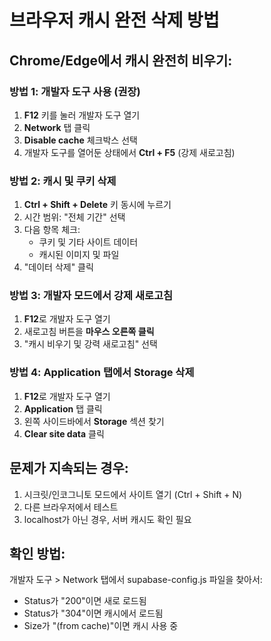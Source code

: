 # 브라우저 캐시 완전 삭제 방법

## Chrome/Edge에서 캐시 완전히 비우기:

### 방법 1: 개발자 도구 사용 (권장)
1. **F12** 키를 눌러 개발자 도구 열기
2. **Network** 탭 클릭
3. **Disable cache** 체크박스 선택
4. 개발자 도구를 열어둔 상태에서 **Ctrl + F5** (강제 새로고침)

### 방법 2: 캐시 및 쿠키 삭제
1. **Ctrl + Shift + Delete** 키 동시에 누르기
2. 시간 범위: "전체 기간" 선택
3. 다음 항목 체크:
   - 쿠키 및 기타 사이트 데이터
   - 캐시된 이미지 및 파일
4. "데이터 삭제" 클릭

### 방법 3: 개발자 모드에서 강제 새로고침
1. **F12**로 개발자 도구 열기
2. 새로고침 버튼을 **마우스 오른쪽 클릭**
3. "캐시 비우기 및 강력 새로고침" 선택

### 방법 4: Application 탭에서 Storage 삭제
1. **F12**로 개발자 도구 열기
2. **Application** 탭 클릭
3. 왼쪽 사이드바에서 **Storage** 섹션 찾기
4. **Clear site data** 클릭

## 문제가 지속되는 경우:
1. 시크릿/인코그니토 모드에서 사이트 열기 (Ctrl + Shift + N)
2. 다른 브라우저에서 테스트
3. localhost가 아닌 경우, 서버 캐시도 확인 필요

## 확인 방법:
개발자 도구 > Network 탭에서 supabase-config.js 파일을 찾아서:
- Status가 "200"이면 새로 로드됨
- Status가 "304"이면 캐시에서 로드됨
- Size가 "(from cache)"이면 캐시 사용 중
